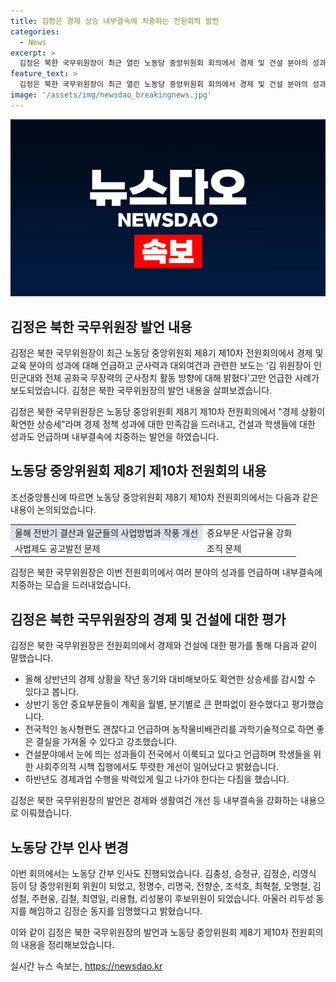 ```yaml
---
title: 김정은 경제 상승 내부결속에 치중하는 전원회의 발언
categories:
  - News
excerpt: >
  김정은 북한 국무위원장이 최근 열린 노동당 중앙위원회 회의에서 경제 및 건설 분야의 성과를 언급하며 내부결속에 주력하는 발언을 했다. 국내외 언론은 김 위원장의 발언 중 군사에 대한 언급이 없는 것에 주목했다. 또한 회의에서는 노동당 간부 인사도 이뤄졌고, 김 위원장은 내각부총리와 재정상 등에 새로운 인사를 발표했다. 김 위원장은 경제와 사회주의헌법 개정을 강조하며 규모있는 변혁을 촉구했다. (총 149자)
feature_text: >
  김정은 북한 국무위원장이 최근 열린 노동당 중앙위원회 회의에서 경제 및 건설 분야의 성과를 언급하며 내부결속에 주력하는 발언을 했다. 국내외 언론은 김 위원장의 발언 중 군사에 대한 언급이 없는 것에 주목했다. 또한 회의에서는 노동당 간부 인사도 이뤄졌고, 김 위원장은 내각부총리와 재정상 등에 새로운 인사를 발표했다. 김 위원장은 경제와 사회주의헌법 개정을 강조하며 규모있는 변혁을 촉구했다. (총 149자)
image: '/assets/img/newsdao_breakingnews.jpg'
---
```


<p><img src="/assets/img/newsdao_breakingnews.jpg" alt="bookingtag 속보" /></p>

<h2 data-ke-size="size26">김정은 북한 국무위원장 발언 내용</h2>

<p>김정은 북한 국무위원장이 최근 노동당 중앙위원회 제8기 제10차 전원회의에서 경제 및 교육 분야의 성과에 대해 언급하고 군사력과 대외여건과 관련한 보도는 ‘김 위원장이 인민군대와 전체 공화국 무장력의 군사정치 활동 방향에 대해 밝혔다’고만 언급한 사례가 보도되었습니다. 김정은 북한 국무위원장의 발언 내용을 살펴보겠습니다.</p>

<p data-ke-size="size16">김정은 북한 국무위원장은 노동당 중앙위원회 제8기 제10차 전원회의에서 "경제 상황이 확연한 상승세"라며 경제 정책 성과에 대한 만족감을 드러내고, 건설과 학생들에 대한 성과도 언급하며 내부결속에 치중하는 발언을 하였습니다.</p>

<h2 data-ke-size="size26">노동당 중앙위원회 제8기 제10차 전원회의 내용</h2>

<p>조선중앙통신에 따르면 노동당 중앙위원회 제8기 제10차 전원회의에서는 다음과 같은 내용이 논의되었습니다.</p>

<table>
    <tr>
        <td style="background-color: #21538527;">올해 전반기 결산과 일군들의 사업방법과 작풍 개선</td>
        <td>중요부문 사업규율 강화</td>
    </tr>
    <tr>
        <td>사법제도 공고발전 문제</td>
        <td>조직 문제</td>
    </tr>
</table>

<p>김정은 북한 국무위원장은 이번 전원회의에서 여러 분야의 성과를 언급하며 내부결속에 치중하는 모습을 드러내었습니다.</p>

<h2 data-ke-size="size26">김정은 북한 국무위원장의 경제 및 건설에 대한 평가</h2>

<p>김정은 북한 국무위원장은 전원회의에서 경제와 건설에 대한 평가를 통해 다음과 같이 말했습니다.</p>

<ul>
    <li>올해 상반년의 경제 상황을 작년 동기와 대비해보아도 확연한 상승세를 감시할 수 있다고 봅니다.</li>
    <li>상반기 동안 중요부문들이 계획을 월별, 분기별로 큰 편파없이 완수했다고 평가했습니다.</li>
    <li>전국적인 농사형편도 괜찮다고 언급하며 농작물비배관리를 과학기술적으로 하면 좋은 결실을 가져올 수 있다고 강조했습니다.</li>
    <li>건설분야에서 눈에 띄는 성과들이 전국에서 이룩되고 있다고 언급하며 학생들을 위한 사회주의적 시책 집행에서도 뚜렷한 개선이 일어났다고 밝혔습니다.</li>
    <li>하반년도 경제과업 수행을 박력있게 밀고 나가야 한다는 다짐을 했습니다.</li>
</ul>

<p>김정은 북한 국무위원장의 발언은 경제와 생활여건 개선 등 내부결속을 강화하는 내용으로 이뤄졌습니다.</p>

<h2 data-ke-size="size26">노동당 간부 인사 변경</h2>

<p>이번 회의에서는 노동당 간부 인사도 진행되었습니다. 김충성, 승정규, 김정순, 리영식 등이 당 중앙위원회 위원이 되었고, 정명수, 리명국, 전향순, 조석호, 최혁철, 오명철, 김성철, 주현웅, 김철, 최영일, 리용협, 리성봉이 후보위원이 되었습니다. 아울러 리두성 동지를 해임하고 김정순 동지를 임명했다고 밝혔습니다.</p>

<p>이와 같이 김정은 북한 국무위원장의 발언과 노동당 중앙위원회 제8기 제10차 전원회의의 내용을 정리해보았습니다.</p>
실시간 뉴스 속보는, <a href="https://newsdao.kr" rel="dofollow">https://newsdao.kr</a>


